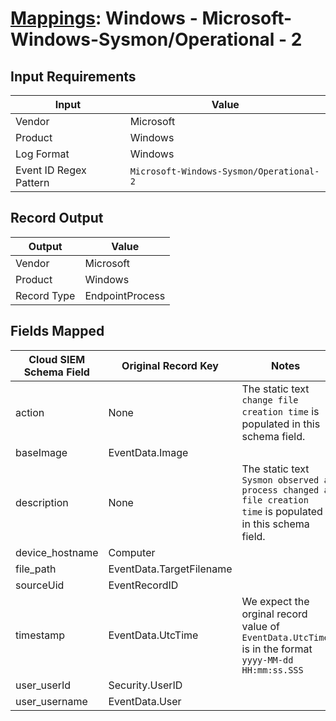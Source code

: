 # [Mappings](README.md): Windows - Microsoft-Windows-Sysmon/Operational - 2

## Input Requirements

|Input|Value|
|-----|-----|
|Vendor|Microsoft|
|Product|Windows|
|Log Format|Windows|
|Event ID Regex Pattern|`Microsoft-Windows-Sysmon/Operational-2`|

## Record Output

|Output|Value|
|------|-----|
|Vendor|Microsoft|
|Product|Windows|
|Record Type|EndpointProcess|

## Fields Mapped

|Cloud SIEM Schema Field|Original Record Key|Notes|
|-----------------------|-------------------|-----|
|action|None|The static text `change file creation time` is populated in this schema field.|
|baseImage|EventData.Image||
|description|None|The static text `Sysmon observed a process changed a file creation time` is populated in this schema field.|
|device_hostname|Computer||
|file_path|EventData.TargetFilename||
|sourceUid|EventRecordID||
|timestamp|EventData.UtcTime|We expect the orginal record value of `EventData.UtcTime` is in the format `yyyy-MM-dd HH:mm:ss.SSS`|
|user_userId|Security.UserID||
|user_username|EventData.User||

